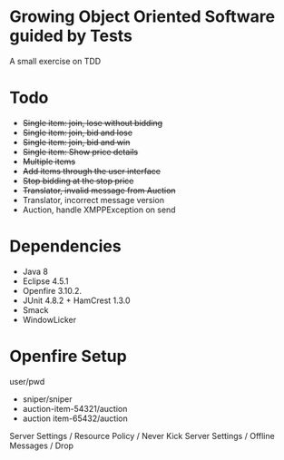 # Growing Object Oriented Software guided by Tests

A small exercise on TDD

# Todo

- ~~Single item: join, lose without bidding~~
- ~~Single item: join, bid and lose~~
- ~~Single item: join, bid and win~~
- ~~Single item: Show price details~~
- ~~Multiple items~~
- ~~Add items through the user interface~~
- ~~Stop bidding at the stop price~~
- ~~Translator, invalid message from Auction~~
- Translator, incorrect message version
- Auction, handle XMPPException on send

Dependencies
============

- Java 8
- Eclipse 4.5.1
- Openfire 3.10.2.
- JUnit 4.8.2 + HamCrest 1.3.0
- Smack
- WindowLicker

Openfire Setup
==============

user/pwd
  - sniper/sniper
  - auction-item-54321/auction
  - auction item-65432/auction

Server Settings / Resource Policy / Never Kick
Server Settings / Offline Messages / Drop
